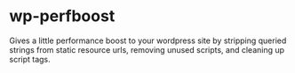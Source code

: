# wp-perfboost
Gives a little performance boost to your wordpress site by stripping queried strings from static resource urls, removing unused scripts, and cleaning up script tags.

